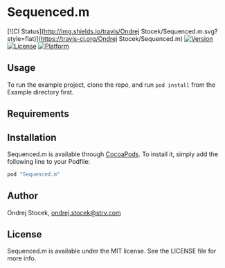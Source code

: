 # Sequenced.m

[![CI Status](http://img.shields.io/travis/Ondrej Stocek/Sequenced.m.svg?style=flat)](https://travis-ci.org/Ondrej Stocek/Sequenced.m)
[![Version](https://img.shields.io/cocoapods/v/Sequenced.m.svg?style=flat)](http://cocoapods.org/pods/Sequenced.m)
[![License](https://img.shields.io/cocoapods/l/Sequenced.m.svg?style=flat)](http://cocoapods.org/pods/Sequenced.m)
[![Platform](https://img.shields.io/cocoapods/p/Sequenced.m.svg?style=flat)](http://cocoapods.org/pods/Sequenced.m)

## Usage

To run the example project, clone the repo, and run `pod install` from the Example directory first.

## Requirements

## Installation

Sequenced.m is available through [CocoaPods](http://cocoapods.org). To install
it, simply add the following line to your Podfile:

```ruby
pod "Sequenced.m"
```

## Author

Ondrej Stocek, ondrej.stocek@strv.com

## License

Sequenced.m is available under the MIT license. See the LICENSE file for more info.
